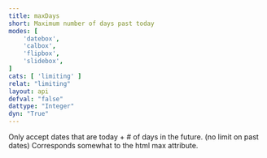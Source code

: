 ```yaml
---
title: maxDays
short: Maximum number of days past today
modes: [
	'datebox',
	'calbox',
	'flipbox',
	'slidebox',
]
cats: [ 'limiting' ]
relat: "limiting"
layout: api
defval: "false"
dattype: "Integer"
dyn: "True"
---
```


Only accept dates that are today + # of days in the future. (no limit on past dates) 
Corresponds somewhat to the html max attribute.
